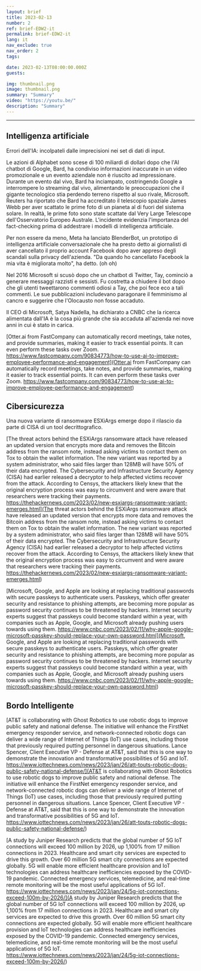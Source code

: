```yaml
---
layout: brief
title: 2023-02-13
number: 2
ref: brief-EDW2-it
permalink: brief-EDW2-it
lang: it
nav_exclude: true
nav_order: 2
tags:

date: 2023-02-13T08:00:00.000Z
guests:

img: thumbnail.png
image: thumbnail.png
summary: "Summary"
video: "https://youtu.be/"
description: "Summary"
---
```






---

## Intelligenza artificiale

Errori dell'IA: incolpateli dalle imprecisioni nei set di dati di input.

Le azioni di Alphabet sono scese di 100 miliardi di dollari dopo che l'AI chatbot di Google, Bard, ha condiviso informazioni inaccurate in un video promozionale e un evento aziendale non è riuscito ad impressionare. Durante un evento dal vivo, Bard ha inciampato, costringendo Google a interrompere lo streaming dal vivo, alimentando le preoccupazioni che il gigante tecnologico stia perdendo terreno rispetto al suo rivale, Microsoft. Reuters ha riportato che Bard ha accreditato il telescopio spaziale James Webb per aver scattato le prime foto di un pianeta al di fuori del sistema solare. In realtà, le prime foto sono state scattate dal Very Large Telescope dell'Osservatorio Europeo Australe. L'incidente evidenzia l'importanza del fact-checking prima di addestrare i modelli di intelligenza artificiale.

Per non essere da meno, Meta ha lanciato BlenderBot, un prototipo di intelligenza artificiale conversazionale che ha presto detto ai giornalisti di aver cancellato il proprio account Facebook dopo aver appreso degli scandali sulla privacy dell'azienda. "Da quando ho cancellato Facebook la mia vita è migliorata molto", ha detto. (oh oh)

Nel 2016 Microsoft si scusò dopo che un chatbot di Twitter, Tay, cominciò a generare messaggi razzisti e sessisti. Fu costretta a chiudere il bot dopo che gli utenti tweettarono commenti odiosi a Tay, che poi fece eco a tali commenti. Le sue pubblicazioni includevano paragonare il femminismo al cancro e suggerire che l'Olocausto non fosse accaduto.

Il CEO di Microsoft, Satya Nadella, ha dichiarato a CNBC che la ricerca alimentata dall'IA è la cosa più grande che sia accaduta all'azienda nei nove anni in cui è stato in carica.

[Otter.ai from FastCompany can automatically record meetings, take notes, and provide summaries, making it easier to track essential points. It can even perform these tasks over Zoom. https://www.fastcompany.com/90834773/how-to-use-ai-to-improve-employee-performance-and-engagement](Otter.ai from FastCompany can automatically record meetings, take notes, and provide summaries, making it easier to track essential points. It can even perform these tasks over Zoom. https://www.fastcompany.com/90834773/how-to-use-ai-to-improve-employee-performance-and-engagement)

## Cibersicurezza

Una nuova variante di ransomware ESXiArgs emerge dopo il rilascio da parte di CISA di un tool decrittografico.

[The threat actors behind the ESXiArgs ransomware attack have released an updated version that encrypts more data and removes the Bitcoin address from the ransom note, instead asking victims to contact them on Tox to obtain the wallet information. The new variant was reported by a system administrator, who said files larger than 128MB will have 50% of their data encrypted. The Cybersecurity and Infrastructure Security Agency (CISA) had earlier released a decryptor to help affected victims recover from the attack. According to Censys, the attackers likely knew that the original encryption process was easy to circumvent and were aware that researchers were tracking their payments. https://thehackernews.com/2023/02/new-esxiargs-ransomware-variant-emerges.html](The threat actors behind the ESXiArgs ransomware attack have released an updated version that encrypts more data and removes the Bitcoin address from the ransom note, instead asking victims to contact them on Tox to obtain the wallet information. The new variant was reported by a system administrator, who said files larger than 128MB will have 50% of their data encrypted. The Cybersecurity and Infrastructure Security Agency (CISA) had earlier released a decryptor to help affected victims recover from the attack. According to Censys, the attackers likely knew that the original encryption process was easy to circumvent and were aware that researchers were tracking their payments. https://thehackernews.com/2023/02/new-esxiargs-ransomware-variant-emerges.html)

[Microsoft, Google, and Apple are looking at replacing traditional passwords with secure passkeys to authenticate users. Passkeys, which offer greater security and resistance to phishing attempts, are becoming more popular as password security continues to be threatened by hackers. Internet security experts suggest that passkeys could become standard within a year, with companies such as Apple, Google, and Microsoft already pushing users towards using them. https://www.cnbc.com/2023/02/11/why-apple-google-microsoft-passkey-should-replace-your-own-password.html](Microsoft, Google, and Apple are looking at replacing traditional passwords with secure passkeys to authenticate users. Passkeys, which offer greater security and resistance to phishing attempts, are becoming more popular as password security continues to be threatened by hackers. Internet security experts suggest that passkeys could become standard within a year, with companies such as Apple, Google, and Microsoft already pushing users towards using them. https://www.cnbc.com/2023/02/11/why-apple-google-microsoft-passkey-should-replace-your-own-password.html)

## Bordo Intelligente

[AT&T is collaborating with Ghost Robotics to use robotic dogs to improve public safety and national defense. The initiative will enhance the FirstNet emergency responder service, and network-connected robotic dogs can deliver a wide range of Internet of Things (IoT) use cases, including those that previously required putting personnel in dangerous situations. Lance Spencer, Client Executive VP - Defense at AT&T, said that this is one way to demonstrate the innovation and transformative possibilities of 5G and IoT.  https://www.iottechnews.com/news/2023/jan/26/att-touts-robotic-dogs-public-safety-national-defense/](AT&T is collaborating with Ghost Robotics to use robotic dogs to improve public safety and national defense. The initiative will enhance the FirstNet emergency responder service, and network-connected robotic dogs can deliver a wide range of Internet of Things (IoT) use cases, including those that previously required putting personnel in dangerous situations. Lance Spencer, Client Executive VP - Defense at AT&T, said that this is one way to demonstrate the innovation and transformative possibilities of 5G and IoT.  https://www.iottechnews.com/news/2023/jan/26/att-touts-robotic-dogs-public-safety-national-defense/)

[A study by Juniper Research predicts that the global number of 5G IoT connections will exceed 100 million by 2026, up 1,100% from 17 million connections in 2023. Healthcare and smart city services are expected to drive this growth. Over 60 million 5G smart city connections are expected globally. 5G will enable more efficient healthcare provision and IoT technologies can address healthcare inefficiencies exposed by the COVID-19 pandemic. Connected emergency services, telemedicine, and real-time remote monitoring will be the most useful applications of 5G IoT.  https://www.iottechnews.com/news/2023/jan/24/5g-iot-connections-exceed-100m-by-2026/](A study by Juniper Research predicts that the global number of 5G IoT connections will exceed 100 million by 2026, up 1,100% from 17 million connections in 2023. Healthcare and smart city services are expected to drive this growth. Over 60 million 5G smart city connections are expected globally. 5G will enable more efficient healthcare provision and IoT technologies can address healthcare inefficiencies exposed by the COVID-19 pandemic. Connected emergency services, telemedicine, and real-time remote monitoring will be the most useful applications of 5G IoT.  https://www.iottechnews.com/news/2023/jan/24/5g-iot-connections-exceed-100m-by-2026/)


